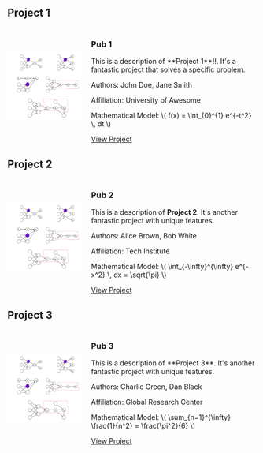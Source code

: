 ## Project 1
<div style="display: flex; align-items: center; margin-bottom: 20px;">
  <img src="assets/project1.png" alt="Project 1 Image" style="width: 150px; height: auto; margin-right: 20px;">
  <div>
    <h3>Pub 1</h3>
    <p>This is a description of **Project 1**!!. It's a fantastic project that solves a specific problem.</p>
    <p>Authors: John Doe, Jane Smith</p>
    <p>Affiliation: University of Awesome</p>
    <p>Mathematical Model: \( f(x) = \int_{0}^{1} e^{-t^2} \, dt \)</p>
    <a href="https://github.com/yourusername/project1" target="_blank">View Project</a>
  </div>
</div>

## Project 2
<div style="display: flex; align-items: center; margin-bottom: 20px;">
  <img src="assets/project1.png" alt="Project 2 Image" style="width: 150px; height: auto; margin-right: 20px;">
  <div>
    <h3>Pub 2</h3>
    <p>This is a description of <strong>Project 2</strong>. It's another fantastic project with unique features.</p>
    <p>Authors: Alice Brown, Bob White</p>
    <p>Affiliation: Tech Institute</p>
    <p>Mathematical Model: \( \int_{-\infty}^{\infty} e^{-x^2} \, dx = \sqrt{\pi} \)</p>
    <a href="https://github.com/yourusername/project2" target="_blank">View Project</a>
  </div>
</div>

## Project 3
<div style="display: flex; align-items: center; margin-bottom: 20px;">
  <img src="assets/project1.png" alt="Project 3 Image" style="width: 150px; height: auto; margin-right: 20px;">
  <div>
    <h3>Pub 3</h3>
    <p>This is a description of **Project 3**. It's another fantastic project with unique features.</p>
    <p>Authors: Charlie Green, Dan Black</p>
    <p>Affiliation: Global Research Center</p>
    <p>Mathematical Model: \( \sum_{n=1}^{\infty} \frac{1}{n^2} = \frac{\pi^2}{6} \)</p>
    <a href="https://github.com/yourusername/project3" target="_blank">View Project</a>
  </div>
</div>
